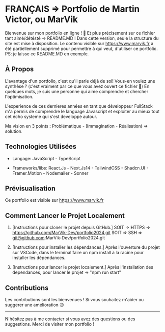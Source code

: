 # FRANÇAIS => Portfolio de Martin Victor, ou MarVik

Bienvenue sur mon portfolio en ligne ! 🚀
Et plus précisement sur ce fichier tant aimé/détésté => README.MD !
Dans cette version, seule la structure du site est mise à disposition. 
Le contenu visible sur https://www.marvik.fr a été partiellement supprimé pour permettre à qui veut, d'utiliser ce portfolio.
PS: je laisse ce README.MD en exemple. 

## À Propos

L'avantage d'un portfolio, c'est qu'il parle déjà de soi!
Vous-en voulez une synthèse ? (c'est vraiment par ce que vous avez ouvert ce fichier 🙂)
En quelques mots, je suis une personne qui aime comprendre et chercher l'optimisation.

L'experience de ces dernieres années en tant que développeur FullStack m'a permis de comprendre le language Javascript et exploiter au mieux tout cet écho systeme qui s'est developpé autour.

Ma vision en 3 points : Problématique - (Immagination - Réalisation) => solution.

## Technologies Utilisées

- Langage: JavaScript - TypeScript

- Frameworks/libs: React.Js - Next.Js14 - TailwindCSS - Shadcn.UI - Framer.Motion - Nodemailer - Sonner

## Prévisualisation

Ce portfolio est visible sur https://www.marvik.fr

## Comment Lancer le Projet Localement

1. [Instructions pour cloner le projet depuis GitHub.]
    SOIT => HTTPS => https://github.com/MarVik-Dev/portfolio2024.git
    SOIT => SSH => git@github.com:MarVik-Dev/portfolio2024.git

2. [Instructions pour installer les dépendances.]
   Après l'ouverture du projet sur VSCode, dans le terminal faire un npm install à la racine pour installer les dépendances.

3. [Instructions pour lancer le projet localement.]
   Après l'installation des dependances, pour lancer le projet => "npm run start"

## Contributions

Les contributions sont les bienvenues ! Si vous souhaitez m'aider ou suggerer une amélioration 😉

---

N'hésitez pas à me contacter si vous avez des questions ou des suggestions. Merci de visiter mon portfolio !
